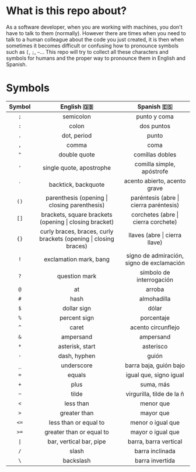 # What is this repo about?

As a software developer, when you are working with machines, you don't have to talk to them (normally). However there are times when you need to talk to a human colleague about the code you just created, it is then when sometimes it becomes difficult or confusing how to pronounce symbols such as `[`, `;`, `~`... This repo will try to collect all these characters and symbols for humans and the proper way to pronounce them in English and Spanish.

# Symbols

| Symbol   |                            English 🇬🇧                            |                Spanish 🇪🇸                 |
| :------: | :--------------------------------------------------------------: | :---------------------------------------: |
|   `;`    |                            semicolon                             |               punto y coma                |
|   `:`    |                              colon                               |                dos puntos                 |
|   `.`    |                           dot, period                            |                   punto                   |
|   `,`    |                              comma                               |                   coma                    |
|   `"`    |                           double quote                           |              comillas dobles              |
|   `'`    |                     single quote, apostrophe                     |         comilla simple, apóstrofe         |
|   `` ` ``  |                       backtick, backquote                      |       acento abierto, acento grave        |
|   `()`   |           parenthesis (opening \| closing parenthesis)           |  paréntesis (abre \| cierra paréntesis)   |
|   `[]`   |      brackets, square brackets (opening \| closing bracket)      |    corchetes (abre \| cierra corchete)    |
|   `{}`   | curly braces, braces, curly brackets (opening \| closing braces) |       llaves (abre \| cierra llave)       |
|   `!`    |                      exclamation mark, bang                       | signo de admiración, signo de exclamación |
|   `?`    |                          question mark                           |         símbolo de interrogación          |
|   `@`    |                                at                                |                  arroba                   |
|   `#`    |                               hash                               |                almohadilla                |
|   `$`    |                           dollar sign                            |                   dólar                   |
|   `%`    |                           percent sign                           |                porcentaje                 |
|   `^`    |                              caret                               |            acento circunflejo             |
|   `&`    |                            ampersand                             |                 ampersand                 |
|   `*`    |                         asterisk, start                          |                 asterisco                 |
|   `-`    |                           dash, hyphen                           |                   guión                   |
|   `_`    |                            underscore                            |          barra baja, guión bajo           |
|   `=`    |                              equals                              |          igual que, signo igual           |
|   `+`    |                               plus                               |                 suma, más                 |
|   `~`    |                              tilde                               |         virgurilla, tilde de la ñ         |
|   `<`    |                            less than                             |                 menor que                 |
|   `>`    |                           greater than                           |                 mayor que                 |
|   `<=`   |                      less than or equal to                       |             menor o igual que             |
|   `>=`   |                     greater than or equal to                     |             mayor o igual que             |
|   <code>&#124;</code>    |                     bar, vertical bar, pipe                      |           barra, barra vertical           |
|   `/`    |                              slash                               |              barra inclinada              |
|   `\`    |                            backslash                             |              barra invertida              |
